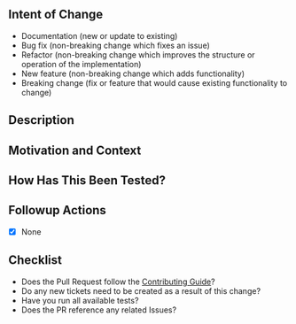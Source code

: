 ## Intent of Change
<!--- What types of changes does your code introduce?  -->
<!-- Delete all that do not apply                      -->
- Documentation (new or update to existing)
- Bug fix (non-breaking change which fixes an issue)
- Refactor (non-breaking change which improves the structure or operation of the implementation)
- New feature (non-breaking change which adds functionality)
- Breaking change (fix or feature that would cause existing functionality to change)

## Description
<!--- Describe your changes in detail -->

## Motivation and Context
<!--- Why is this change required? What problem does it solve?  -->
<!--- If it fixes an open issue, please link to the issue here. -->

## How Has This Been Tested?
<!--- Please describe in detail how you tested your changes.                -->
<!--- Include details of your testing environment, and the tests you ran to -->
<!--- see how your change affects other areas of the code, etc.             -->

## Followup Actions
<!---
    Are the changes mandatory (breaking) or optional?
    What changes must a consumer of this repository make in order to utilise it?
    Are there other issues or steps that need to happen once this PR is merged?

    Add a checklist of items or leave the default of "None"
-->
- [x] None

## Checklist
<!--- Review the following checklist to ensure you're Pull Request is complete.               -->
- Does the Pull Request follow the [Contributing Guide](https://github.com/hamlet-io/.github/blob/main/CONTRIBUTING.md)?
- Do any new tickets need to be created as a result of this change?
- Have you run all available tests?
- Does the PR reference any related Issues?
